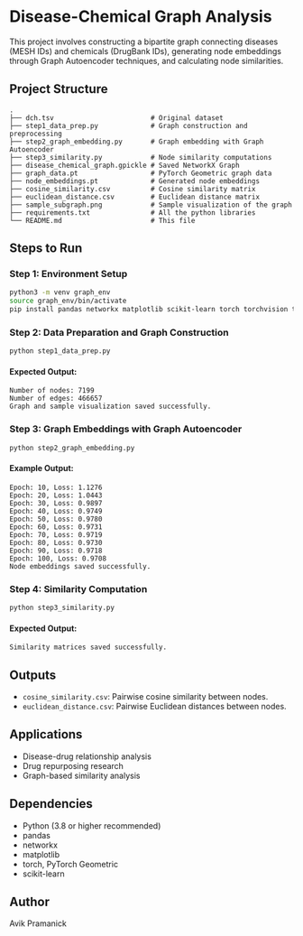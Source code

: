 # Disease-Chemical Graph Analysis

This project involves constructing a bipartite graph connecting diseases (MESH IDs) and chemicals (DrugBank IDs), generating node embeddings through Graph Autoencoder techniques, and calculating node similarities.

## Project Structure
```
.
├── dch.tsv                        # Original dataset
├── step1_data_prep.py             # Graph construction and preprocessing
├── step2_graph_embedding.py       # Graph embedding with Graph Autoencoder
├── step3_similarity.py            # Node similarity computations
├── disease_chemical_graph.gpickle # Saved NetworkX Graph
├── graph_data.pt                  # PyTorch Geometric graph data
├── node_embeddings.pt             # Generated node embeddings
├── cosine_similarity.csv          # Cosine similarity matrix
├── euclidean_distance.csv         # Euclidean distance matrix
├── sample_subgraph.png            # Sample visualization of the graph
├── requirements.txt               # All the python libraries
└── README.md                      # This file
```

## Steps to Run

### Step 1: Environment Setup
```bash
python3 -m venv graph_env
source graph_env/bin/activate
pip install pandas networkx matplotlib scikit-learn torch torchvision torchaudio torch-geometric torch-scatter torch-sparse torch-cluster
```

### Step 2: Data Preparation and Graph Construction
```bash
python step1_data_prep.py
```
#### Expected Output:
```
Number of nodes: 7199
Number of edges: 466657
Graph and sample visualization saved successfully.
```

### Step 3: Graph Embeddings with Graph Autoencoder
```bash
python step2_graph_embedding.py
```
#### Example Output:
```
Epoch: 10, Loss: 1.1276
Epoch: 20, Loss: 1.0443
Epoch: 30, Loss: 0.9897
Epoch: 40, Loss: 0.9749
Epoch: 50, Loss: 0.9780
Epoch: 60, Loss: 0.9731
Epoch: 70, Loss: 0.9719
Epoch: 80, Loss: 0.9730
Epoch: 90, Loss: 0.9718
Epoch: 100, Loss: 0.9708
Node embeddings saved successfully.
```

### Step 4: Similarity Computation
```bash
python step3_similarity.py
```
#### Expected Output:
```
Similarity matrices saved successfully.
```

## Outputs
- `cosine_similarity.csv`: Pairwise cosine similarity between nodes.
- `euclidean_distance.csv`: Pairwise Euclidean distances between nodes.

## Applications
- Disease-drug relationship analysis
- Drug repurposing research
- Graph-based similarity analysis

## Dependencies
- Python (3.8 or higher recommended)
- pandas
- networkx
- matplotlib
- torch, PyTorch Geometric
- scikit-learn

## Author
Avik Pramanick

